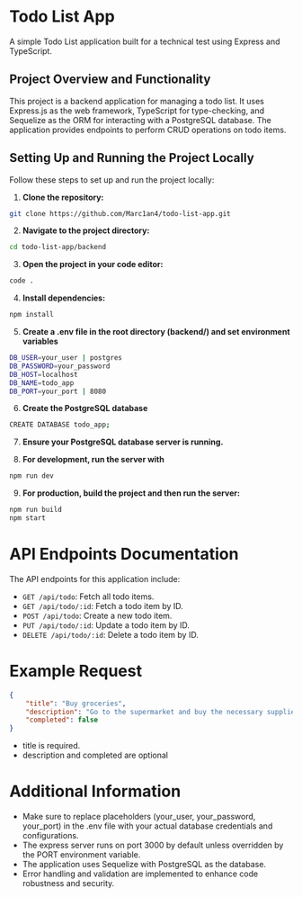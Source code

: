 # Todo List App

A simple Todo List application built for a technical test using Express and TypeScript.

## Project Overview and Functionality

This project is a backend application for managing a todo list. It uses Express.js as the web framework, TypeScript for type-checking, and Sequelize as the ORM for interacting with a PostgreSQL database. The application provides endpoints to perform CRUD operations on todo items.

## Setting Up and Running the Project Locally

Follow these steps to set up and run the project locally:

1. **Clone the repository:**
```bash
git clone https://github.com/Marc1an4/todo-list-app.git
```

2. **Navigate to the project directory:**
```bash
cd todo-list-app/backend
```

3. **Open the project in your code editor:**
```bash
code .
```

4. **Install dependencies:**
```bash
npm install
```

5. **Create a .env file in the root directory (backend/) and set environment variables**
```bash
DB_USER=your_user | postgres
DB_PASSWORD=your_password
DB_HOST=localhost
DB_NAME=todo_app
DB_PORT=your_port | 8080
```

6. **Create the PostgreSQL database**
```bash
CREATE DATABASE todo_app;
```

7. **Ensure your PostgreSQL database server is running.**
   
8. **For development, run the server with**
```bash
npm run dev
```

9. **For production, build the project and then run the server:**
```bash
npm run build
npm start
```


# API Endpoints Documentation
The API endpoints for this application include:
- `GET /api/todo`: Fetch all todo items.
- `GET /api/todo/:id`: Fetch a todo item by ID.
- `POST /api/todo`: Create a new todo item.
- `PUT /api/todo/:id`: Update a todo item by ID.
- `DELETE /api/todo/:id`: Delete a todo item by ID.

# Example Request

```json
{
    "title": "Buy groceries",
    "description": "Go to the supermarket and buy the necessary supplies for the week.",
    "completed": false
}
```
- title is required.
- description and completed are optional

# Additional Information
- Make sure to replace placeholders (your_user, your_password, your_port) in the .env file with your actual database credentials and configurations.
- The express server runs on port 3000 by default unless overridden by the PORT environment variable.
- The application uses Sequelize with PostgreSQL as the database.
- Error handling and validation are implemented to enhance code robustness and security.
